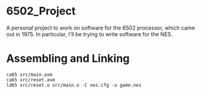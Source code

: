 # 6502_Project
A personal project to work on software for the 6502 processor, which came out in 1975. In particular, I'll be trying to write software for the NES.

# Assembling and Linking
`ca65 src/main.asm`  <br />
`ca65 src/reset.asm`  <br />
`ld65 src/reset.o src/main.o -C nes.cfg -o game.nes`  <br />
